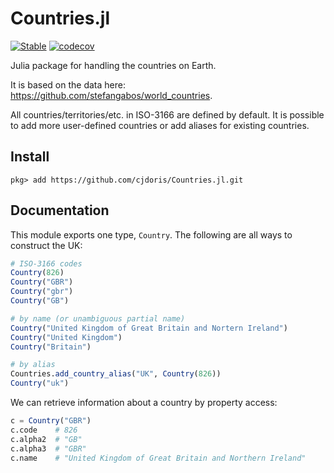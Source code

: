 # Countries.jl

[![Stable](https://img.shields.io/badge/docs-stable-blue.svg)](https://juliahub.com/docs/Countries/)
[![codecov](https://codecov.io/gh/cjdoris/Countries.jl/branch/master/graph/badge.svg)](https://codecov.io/gh/cjdoris/Countries.jl)

Julia package for handling the countries on Earth.

It is based on the data here: https://github.com/stefangabos/world_countries.

All countries/territories/etc. in ISO-3166 are defined by default. It is possible to add
more user-defined countries or add aliases for existing countries.

## Install

```
pkg> add https://github.com/cjdoris/Countries.jl.git
```

## Documentation

This module exports one type, `Country`. The following are all ways to construct the UK:
```julia
# ISO-3166 codes
Country(826)
Country("GBR")
Country("gbr")
Country("GB")

# by name (or unambiguous partial name)
Country("United Kingdom of Great Britain and Nortern Ireland")
Country("United Kingdom")
Country("Britain")

# by alias
Countries.add_country_alias("UK", Country(826))
Country("uk")
```

We can retrieve information about a country by property access:
```julia
c = Country("GBR")
c.code    # 826
c.alpha2  # "GB"
c.alpha3  # "GBR"
c.name    # "United Kingdom of Great Britain and Northern Ireland"
```
